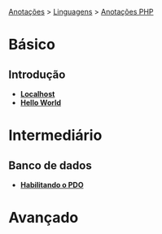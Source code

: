 <link rel="stylesheet" type="text/css" href="../../CSS/dark-theme.css">

[Anotações](../../) > [Linguagens](../Index.md) > [Anotações PHP](./Index.md)

# Básico
## Introdução
- **[Localhost](./Localhost.md)**
- **[Hello World](./HelloWorld.md)**

# Intermediário

## Banco de dados
- **[Habilitando o PDO](./PDOIntro.md)**
  
# Avançado